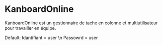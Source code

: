 # KanboardOnline

KanboardOnline est un gestionnaire de tache en colonne et multiutilisateur pour travailler en équipe.

Default:
Idantifiant = user \n
Passowrd = user
